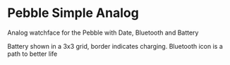 Pebble Simple Analog
====================

Analog watchface for the Pebble with Date, Bluetooth and Battery

Battery shown in a 3x3 grid, border indicates charging.
Bluetooth icon is a path to better life
